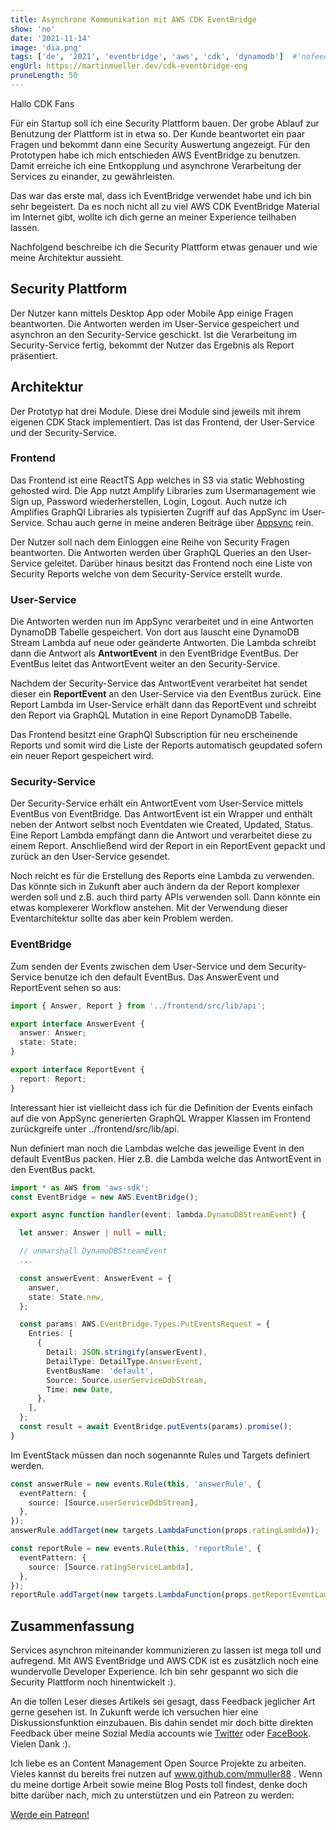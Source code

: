```yaml
---
title: Asynchrone Kommunikation mit AWS CDK EventBridge
show: 'no'
date: '2021-11-14'
image: 'dia.png'
tags: ['de', '2021', 'eventbridge', 'aws', 'cdk', 'dynamodb']  #'nofeed'
engUrl: https://martinmueller.dev/cdk-eventbridge-eng
pruneLength: 50
---
```


Hallo CDK Fans

Für ein Startup soll ich eine Security Plattform bauen. Der grobe Ablauf zur Benutzung der Plattform ist in etwa so. Der Kunde beantwortet ein paar Fragen und bekommt dann eine Security Auswertung angezeigt. Für den Prototypen habe ich mich entschieden AWS EventBridge zu benutzen. Damit erreiche ich eine Entkopplung und asynchrone Verarbeitung der Services zu einander, zu gewährleisten.

Das war das erste mal, dass ich EventBridge verwendet habe und ich bin sehr begeistert. Da es noch nicht all zu viel AWS CDK EventBridge Material im Internet gibt, wollte ich dich gerne an meiner Experience teilhaben lassen.

Nachfolgend beschreibe ich die Security Plattform etwas genauer und wie meine Architektur aussieht.

## Security Plattform

Der Nutzer kann mittels Desktop App oder Mobile App einige Fragen beantworten. Die Antworten werden im User-Service gespeichert und asynchron an den Security-Service geschickt. Ist die Verarbeitung im Security-Service fertig, bekommt der Nutzer das Ergebnis als Report präsentiert.

## Architektur

Der Prototyp hat drei Module. Diese drei Module sind jeweils mit ihrem eigenen CDK Stack implementiert. Das ist das Frontend, der User-Service und der Security-Service.

### Frontend

Das Frontend ist eine ReactTS App welches in S3 via static Webhosting gehosted wird. Die App nutzt Amplify Libraries zum Usermanagement wie Sign up, Password wiederherstellen, Login, Logout. Auch nutze ich Amplifies GraphQl Libraries als typisierten Zugriff auf das AppSync im User-Service. Schau auch gerne in meine anderen Beiträge über [Appsync](https://martinmueller.dev/tags/appsync) rein.

Der Nutzer soll nach dem Einloggen eine Reihe von Security Fragen beantworten. Die Antworten werden über GraphQL Queries an den User-Service geleitet. Darüber hinaus besitzt das Frontend noch eine Liste von Security Reports welche von dem Security-Service erstellt wurde.

### User-Service

Die Antworten werden nun im AppSync verarbeitet und in eine Antworten DynamoDB Tabelle gespeichert. Von dort aus lauscht eine DynamoDB Stream Lambda auf neue oder geänderte Antworten. Die Lambda schreibt dann die Antwort als **AntwortEvent** in den EventBridge EventBus. Der EventBus leitet das AntwortEvent weiter an den Security-Service.

Nachdem der Security-Service das AntwortEvent verarbeitet hat sendet dieser ein **ReportEvent** an den User-Service via den EventBus zurück. Eine Report Lambda im User-Service erhält dann das ReportEvent und schreibt den Report via GraphQL Mutation in eine Report DynamoDB Tabelle.

Das Frontend besitzt eine GraphQl Subscription für neu erscheinende Reports und somit wird die Liste der Reports automatisch geupdated sofern ein neuer Report gespeichert wird.

### Security-Service

Der Security-Service erhält ein AntwortEvent vom User-Service mittels EventBus von EventBridge. Das AntwortEvent ist ein Wrapper und enthält neben der Antwort selbst noch Eventdaten wie Created, Updated, Status. Eine Report Lambda empfängt dann die Antwort und verarbeitet diese zu einem Report. Anschließend wird der Report in ein ReportEvent gepackt und zurück an den User-Service gesendet.

Noch reicht es für die Erstellung des Reports eine Lambda zu verwenden. Das könnte sich in Zukunft aber auch ändern da der Report komplexer werden soll und z.B. auch third party APIs verwenden soll. Dann könnte ein etwas komplexerer Workflow anstehen. Mit der Verwendung dieser Eventarchitektur sollte das aber kein Problem werden.

### EventBridge

Zum senden der Events zwischen dem User-Service und dem Security-Service benutze ich den default EventBus. Das AnswerEvent und ReportEvent sehen so aus:

```ts
import { Answer, Report } from '../frontend/src/lib/api';

export interface AnswerEvent {
  answer: Answer;
  state: State;
}

export interface ReportEvent {
  report: Report;
}
```

Interessant hier ist vielleicht dass ich für die Definition der Events einfach auf die von AppSync generierten GraphQL Wrapper Klassen im Frontend zurückgreife unter ../frontend/src/lib/api.

Nun definiert man noch die Lambdas welche das jeweilige Event in den default EventBus packen. Hier z.B. die Lambda welche das AntwortEvent in den EventBus packt.

```ts
import * as AWS from 'aws-sdk';
const EventBridge = new AWS.EventBridge();

export async function handler(event: lambda.DynamoDBStreamEvent) {

  let answer: Answer | null = null;

  // unmarshall DynamoDBStreamEvent
  ...

  const answerEvent: AnswerEvent = {
    answer,
    state: State.new,
  };

  const params: AWS.EventBridge.Types.PutEventsRequest = {
    Entries: [
      {
        Detail: JSON.stringify(answerEvent),
        DetailType: DetailType.AnswerEvent,
        EventBusName: 'default',
        Source: Source.userServiceDdbStream,
        Time: new Date,
      },
    ],
  };
  const result = await EventBridge.putEvents(params).promise();
}
```

Im EventStack müssen dan noch sogenannte Rules und Targets definiert werden.

```ts
const answerRule = new events.Rule(this, 'answerRule', {
  eventPattern: {
    source: [Source.userServiceDdbStream],
  },
});
answerRule.addTarget(new targets.LambdaFunction(props.ratingLambda));

const reportRule = new events.Rule(this, 'reportRule', {
  eventPattern: {
    source: [Source.ratingServiceLambda],
  },
});
reportRule.addTarget(new targets.LambdaFunction(props.getReportEventLambda));
```

## Zusammenfassung

Services asynchron miteinander kommunizieren zu lassen ist mega toll und aufregend. Mit AWS EventBridge und AWS CDK ist es zusätzlich noch eine wundervolle Developer Experience. Ich bin sehr gespannt wo sich die Security Plattform noch hinentwickelt :).

An die tollen Leser dieses Artikels sei gesagt, dass Feedback jeglicher Art gerne gesehen ist. In Zukunft werde ich versuchen hier eine Diskussionsfunktion einzubauen. Bis dahin sendet mir doch bitte direkten Feedback über meine Sozial Media accounts wie [Twitter](https://twitter.com/MartinMueller_) oder [FaceBook](https://www.facebook.com/martin.muller.10485). Vielen Dank :).

Ich liebe es an Content Management Open Source Projekte zu arbeiten. Vieles kannst du bereits frei nutzen auf www.github.com/mmuller88 . Wenn du meine dortige Arbeit sowie meine Blog Posts toll findest, denke doch bitte darüber nach, mich zu unterstützen und ein Patreon zu werden:

<a href="https://www.patreon.com/bePatron?u=29010217" data-patreon-widget-type="become-patron-button">Werde ein Patreon!</a><script async src="https://c6.patreon.com/becomePatronButton.bundle.js"></script>